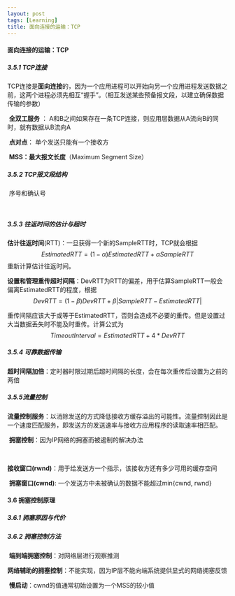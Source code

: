 ```yaml
---
layout: post
tags: [Learning]
title: 面向连接的运输：TCP
---
```

#### 面向连接的运输：TCP

##### 3.5.1 TCP连接

​	TCP连接是**面向连接**的，因为一个应用进程可以开始向另一个应用进程发送数据之前，这两个进程必须先相互“握手”。（相互发送某些预备报文段，以建立确保数据传输的参数）

​	**全双工服务** ： A和B之间如果存在一条TCP连接，则应用层数据从A流向B的同时，就有数据从B流向A

​	**点对点**： 单个发送只能有一个接收方

​	**MSS：最大报文长度**（Maximum Segment Size）



##### 3.5.2 TCP报文段结构

​	序号和确认号

​	

##### 3.5.3 往返时间的估计与超时

​	**估计往返时间**(RTT)：一旦获得一个新的SampleRTT时，TCP就会根据$$ EstimatedRTT = (1-\alpha)EstimatedRTT + \alpha SampleRTT \nonumber $$ 重新计算估计往返时间。

​	**设置和管理重传超时间隔**：DevRTT为RTT的偏差，用于估算SampleRTT一般会偏离EstimatedRTT的程度，根据$$DevRTT = (1-\beta)DevRTT + \beta | SampleRTT - EstimatedRTT |   \nonumber$$ 

​	重传间隔应该大于或等于EstimatedRTT，否则会造成不必要的重传。但是设置过大当数据丢失时不能及时重传。计算公式为$$ TimeoutInterval = EstimatedRTT + 4*DevRTT  \nonumber$$



##### 3.5.4 可靠数据传输

​	**超时间隔加倍**：定时器时限过期后超时间隔的长度，会在每次重传后设置为之前的两倍



##### 3.5.5流量控制

​	**流量控制服务**：以消除发送的方式降低接收方缓存溢出的可能性。流量控制因此是一个速度匹配服务，即发送方的发送速率与接收方应用程序的读取速率相匹配。

​	**拥塞控制**：因为IP网络的拥塞而被遏制的解决办法

​	

​	**接收窗口(rwnd)**：用于给发送方一个指示，该接收方还有多少可用的缓存空间

​	**拥塞窗口(cwnd)**: 	一个发送方中未被确认的数据不能超过min{cwnd, rwnd}





#### 3.6 拥塞控制原理



##### 3.6.1 拥塞原因与代价



##### 3.6.2 拥塞控制方法

​	**端到端拥塞控制**：对网络层进行观察推测

​	**网络辅助的拥塞控制**：不能实现，因为IP层不能向端系统提供显式的网络拥塞反馈

​	**慢启动**：cwnd的值通常初始设置为一个MSS的较小值













